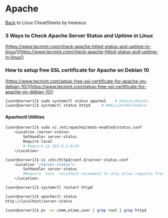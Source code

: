 # Apache

[Back](README.md) to Linux CheatSheets by Ireaneus

### 3 Ways to Check Apache Server Status and Uptime in Linux

[https://www.tecmint.com/check-apache-httpd-status-and-uptime-in-linux/](https://www.tecmint.com/check-apache-httpd-status-and-uptime-in-linux/)

### How to setup free SSL certificate for Apache on Debian 10

[https://www.tecmint.com/setup-free-ssl-certificate-for-apache-on-debian-10/](https://www.tecmint.com/setup-free-ssl-certificate-for-apache-on-debian-10/)

```bash
[user@server1]$ sudo systemctl status apache2    # Debian/Ubuntu
[user@server1]$ systemctl status httpd     # RHEL/CentOS/Fedora
```

#### Apachectl Utilities

```bash
[user@server1]$ sudo vi /etc/apache2/mods-enabled/status.conf
	<Location /server-status>
		SetHandler server-status
		Require local
		# Require ip 192.0.2.0/24
	</Location>

[user@server1]$ vi /etc/httpd/conf.d/server-status.conf
	<Location "/server-status">
		SetHandler server-status
		#Require  host  localhost uncomment to only allow requests from localhost
	</Location>

[user@server1]$ systemctl restart httpd

[user@server1]$ apachectl status
http://localhost/server-status

[user@server1]$ ps -eo comm,etime,user | grep root | grep httpd
```
